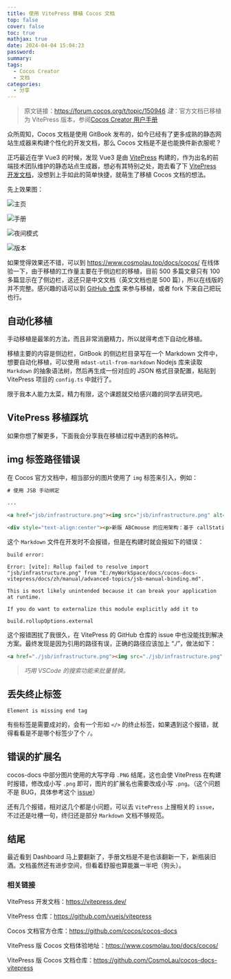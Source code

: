 ```yaml
---
title: 使用 VitePress 移植 Cocos 文档
top: false
cover: false
toc: true
mathjax: true
date: 2024-04-04 15:04:23
password:
summary:
tags:
  - Cocos Creator
  - 文档
categories:
  - 分享
---
```

> 原文链接：https://forum.cocos.org/t/topic/150946
> ***注***：官方文档已移植为 VitePress 版本，参阅[Cocos Creator 用户手册](https://docs.cocos.com/creator/3.8/manual/zh/)

众所周知，Cocos 文档是使用 GitBook 发布的，如今已经有了更多成熟的静态网站生成器来构建个性化的开发文档，那么 Cocos 文档是不是也能换件新衣服呢？

正巧最近在学 Vue3 的时候，发现 Vue3 是由 [VitePress](https://github.com/vuejs/vitepress) 构建的，作为出名的前端技术团队维护的静态站点生成器，想必有其特别之处，跑去看了下 [VitePress 开发文档](https://vitepress.dev)，没想到上手如此的简单快捷，就萌生了移植 Cocos 文档的想法。

先上效果图：

![主页](主页.png)

![手册](手册.png)

![夜间模式](夜间模式.png)

![版本](版本.png)

如果觉得效果还不错，可以到 https://www.cosmolau.top/docs/cocos/ 在线体验一下，由于移植的工作量主要在于侧边栏的移植，目前 500 多篇文章只有 100 多篇显示在了侧边栏，这还只是中文文档（英文文档也是 500 篇），所以在线版的并不完整。感兴趣的话可以到 [GitHub 仓库](https://github.com/CosmoLau/cocos-docs-vitepress) 来参与移植，或者 fork 下来自己把玩也行。

## 自动化移植

手动移植是最笨的方法，而且非常消磨精力，所以就得考虑下自动化移植。

移植主要的内容是侧边栏，GitBook 的侧边栏目录写在一个 Markdown 文件中，想要自动化移植，可以使用 `mdast-util-from-markdown` Nodejs 库来读取 `Markdown` 的抽象语法树，然后再生成一份对应的 JSON 格式目录配置，粘贴到 VitePress 项目的 `config.ts` 中就行了。

限于我本人能力太菜，精力有限，这个课题就交给感兴趣的同学去研究吧。

## VitePress 移植踩坑

如果你想了解更多，下面我会分享我在移植过程中遇到的各种坑。

## img 标签路径错误

在 Cocos 官方文档中，相当部分的图片使用了 `img` 标签来引入，例如：

```html
# 使用 JSB 手动绑定

...

<a href="jsb/infrastructure.png"><img src="jsb/infrastructure.png" alt=" "></a>

<div style="text-align:center"><p>新版 ABCmouse 的应用架构：基于 callStaticMethod 与 evalString 进行通信</p></div>
```

这个 `Markdown` 文件在开发时不会报错，但是在构建时就会报如下的错误：

```shell
build error:

Error: [vite]: Rollup failed to resolve import "jsb/infrastructure.png" from "E:/myWorkSpace/docs/cocos-docs-vitepress/docs/zh/manual/advanced-topics/jsb-manual-binding.md".

This is most likely unintended because it can break your application at runtime.

If you do want to externalize this module explicitly add it to

build.rollupOptions.external
```

这个报错困扰了我很久，在 VitePress 的 GitHub 仓库的 issue 中也没能找到解决方案。最终发现是因为引用的路径有误，正确的路径应该加上 “./”，做法如下：

```html
<a href="./jsb/infrastructure.png"><img src="./jsb/infrastructure.png" alt=" "></a>

```

> _巧用 VSCode 的搜索功能来批量替换。_

## 丢失终止标签

```shell
Element is missing end tag
```

有些标签是需要成对的，会有一个形如 `</>` 的终止标签，如果遇到这个报错，就得看看是不是哪个标签少了个 `/`。

## 错误的扩展名

cocos-docs 中部分图片使用的大写字母 `.PNG` 结尾，这也会使 VitePress 在构建时报错，修改成小写 `.png` 即可，图片的扩展名也需要改成小写 `.png`。（这个问题不是 BUG，具体参考这个 [issue](https://github.com/vuejs/vitepress/issues/3748)）

还有几个报错，相对这几个都是小问题，可以去 `VitePress` 上搜相关的 `issue`，不过还是吐槽一句，终归还是部分 `Markdown` 文档不够规范。

## 结尾

最近看到 Dashboard 马上要翻新了，手册文档是不是也该翻新一下，新瓶装旧酒。文档虽然还有进步空间，但看着舒服也算能赢一半吧（狗头）。

### 相关链接

VitePress 开发文档：https://vitepress.dev/

VitePress 仓库：https://github.com/vuejs/vitepress

Cocos 文档官方仓库：https://github.com/cocos/cocos-docs

VitePress 版 Cocos 文档体验地址：https://www.cosmolau.top/docs/cocos/

VitePress 版 Cocos 文档仓库：https://github.com/CosmoLau/cocos-docs-vitepress
